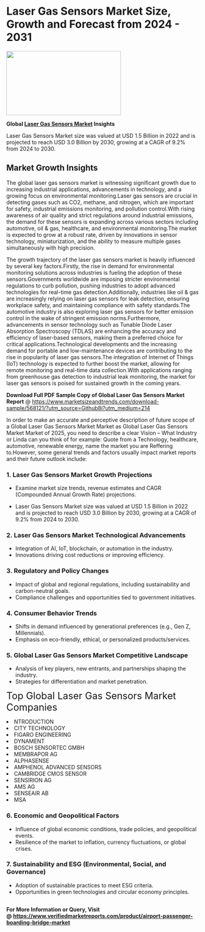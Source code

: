 <H1>Laser Gas Sensors Market Size, Growth and Forecast from 2024 - 2031</H1><img class="aligncenter size-medium wp-image-584254" src="https://thirdeyenews.in/wp-content/uploads/2024/09/Global-Market-Research-300x168.jpeg" alt="" width="300" height="168" /><p><strong>Global&nbsp;<a href="https://www.marketsizeandtrends.com/download-sample/568121/?utm_source=Github8j?utm_medium=214">Laser Gas Sensors Market</a> Insights</strong></p><p>Laser Gas Sensors Market size was valued at USD 1.5 Billion in 2022 and is projected to reach USD 3.0 Billion by 2030, growing at a CAGR of 9.2% from 2024 to 2030.</p><p><h2>Market Growth Insights</h2> <p>The global laser gas sensors market is witnessing significant growth due to increasing industrial applications, advancements in technology, and a growing focus on environmental monitoring.Laser gas sensors are crucial in detecting gases such as CO2, methane, and nitrogen, which are important for safety, industrial emissions monitoring, and pollution control.With rising awareness of air quality and strict regulations around industrial emissions, the demand for these sensors is expanding across various sectors including automotive, oil & gas, healthcare, and environmental monitoring.The market is expected to grow at a robust rate, driven by innovations in sensor technology, miniaturization, and the ability to measure multiple gases simultaneously with high precision.</p> <p>The growth trajectory of the laser gas sensors market is heavily influenced by several key factors.Firstly, the rise in demand for environmental monitoring solutions across industries is fueling the adoption of these sensors.Governments worldwide are imposing stricter environmental regulations to curb pollution, pushing industries to adopt advanced technologies for real-time gas detection.Additionally, industries like oil & gas are increasingly relying on laser gas sensors for leak detection, ensuring workplace safety, and maintaining compliance with safety standards.The automotive industry is also exploring laser gas sensors for better emission control in the wake of stringent emission norms.Furthermore, advancements in sensor technology such as Tunable Diode Laser Absorption Spectroscopy (TDLAS) are enhancing the accuracy and efficiency of laser-based sensors, making them a preferred choice for critical applications.Technological developments and the increasing demand for portable and low-maintenance devices are contributing to the rise in popularity of laser gas sensors.The integration of Internet of Things (IoT) technology is expected to further boost the market, allowing for remote monitoring and real-time data collection.With applications ranging from greenhouse gas detection to industrial leak monitoring, the market for laser gas sensors is poised for sustained growth in the coming years.<p><span class=""><strong>Download Full PDF Sample Copy of Global Laser Gas Sensors Market Report</strong> @ <a href="https://www.marketsizeandtrends.com/download-sample/568121/?utm_source=Github8j?utm_medium=214" target="_blank">https://www.marketsizeandtrends.com/download-sample/568121/?utm_source=Github8j?utm_medium=214</a></span></p><p>In order to make an accurate and perceptive description of future scope of a Global&nbsp;Laser Gas Sensors Market Market as Global&nbsp;Laser Gas Sensors Market Market of 2025, you need to describe a clear Vision &ndash; What Industry or Linda can you think of for example: Quote from a Technology, healthcare, automotive, renewable energy, name the market you are Reffering to.However, some general trends and factors usually impact market reports and their future outlook include:</p><h3>1.&nbsp;<strong>Laser Gas Sensors Market Growth Projections</strong></h3><ul><li>Examine market size trends, revenue estimates and CAGR (Compounded Annual Growth Rate) projections.</li><li><p>Laser Gas Sensors Market size was valued at USD 1.5 Billion in 2022 and is projected to reach USD 3.0 Billion by 2030, growing at a CAGR of 9.2% from 2024 to 2030.</p></li></ul><h3>2.&nbsp;<strong>Laser Gas Sensors Market Technological Advancements</strong></h3><ul><li>Integration of AI, IoT, blockchain, or automation in the industry.</li><li>Innovations driving cost reductions or improving efficiency.</li></ul><h3>3.&nbsp;<strong>Regulatory and Policy Changes</strong></h3><ul><li>Impact of global and regional regulations, including sustainability and carbon-neutral goals.</li><li>Compliance challenges and opportunities tied to government initiatives.</li></ul><h3>4.&nbsp;<strong>Consumer Behavior Trends</strong></h3><ul><li>Shifts in demand influenced by generational preferences (e.g., Gen Z, Millennials).</li><li>Emphasis on eco-friendly, ethical, or personalized products/services.</li></ul><h3>5.&nbsp;<strong>Global Laser Gas Sensors Market Competitive Landscape</strong></h3><ul><li>Analysis of key players, new entrants, and partnerships shaping the industry.</li><li>Strategies for differentiation and market penetration.</li></ul><p data-pm-slice="1 1 []"><span style="color: inherit; font-family: inherit; font-size: 25px;">Top Global Laser Gas Sensors Market Companies</span></p><div class="" data-test-id=""><p><li>NTRODUCTION</li><li> CITY TECHNOLOGY</li><li> FIGARO ENGINEERING</li><li> DYNAMENT</li><li> BOSCH SENSORTEC GMBH</li><li> MEMBRAPOR AG</li><li> ALPHASENSE</li><li> AMPHENOL ADVANCED SENSORS</li><li> CAMBRIDGE CMOS SENSOR</li><li> SENSIRION AG</li><li> AMS AG</li><li> SENSEAIR AB</li><li> MSA</li></p></div><h3>6.&nbsp;<strong>Economic and Geopolitical Factors</strong></h3><ul><li>Influence of global economic conditions, trade policies, and geopolitical events.</li><li>Resilience of the market to inflation, currency fluctuations, or global crises.</li></ul><h3>7.&nbsp;<strong>Sustainability and ESG (Environmental, Social, and Governance)</strong></h3><ul><li>Adoption of sustainable practices to meet ESG criteria.</li><li>Opportunities in green technologies and circular economy principles.</li></ul><h2><strong style="font-size: 14px;">For More Information or Query, Visit @&nbsp;</strong><a style="background-color: #ffffff; font-size: 14px;" href="https://www.marketsizeandtrends.com/report/laser-gas-sensors-market/" target="_blank">https://www.verifiedmarketreports.com/product/airport-passenger-boarding-bridge-market</a></h2>